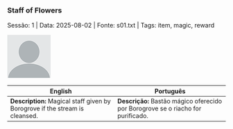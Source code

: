 ### Staff of Flowers

Sessão: 1 | Data: 2025-08-02 | Fonte: s01.txt | Tags: item, magic, reward

![Staff of Flowers](docs/dm/loot/blank.png)

| English | Português |
|---------|-----------|
| **Description:** Magical staff given by Borogrove if the stream is cleansed. | **Descrição:** Bastão mágico oferecido por Borogrove se o riacho for purificado. |


















